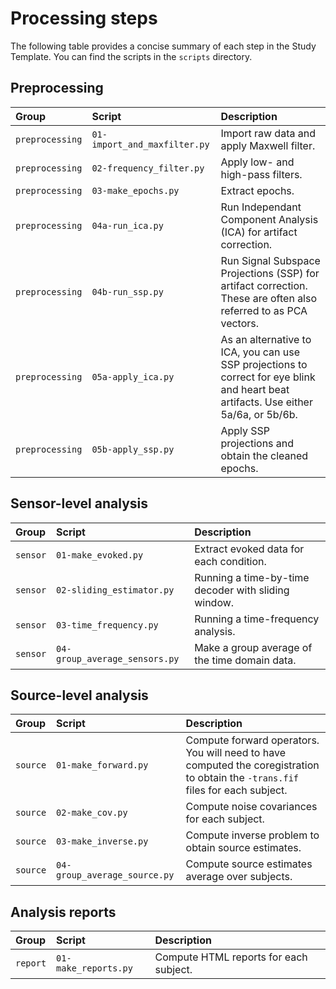 Processing steps
================

The following table provides a concise summary of each step in the Study
Template. You can find the scripts in the `scripts` directory.

Preprocessing
-------------

| Group | Script | Description |
|:-----------|:-----------|:-----------------------------------------------|
| `preprocessing` | `01-import_and_maxfilter.py` | Import raw data and apply Maxwell filter. |
| `preprocessing` | `02-frequency_filter.py` | Apply low- and high-pass filters. |
| `preprocessing` | `03-make_epochs.py` | Extract epochs. |
| `preprocessing` | `04a-run_ica.py` | Run Independant Component Analysis (ICA) for artifact correction. |
| `preprocessing` | `04b-run_ssp.py` | Run Signal Subspace Projections (SSP) for artifact correction. These are often also referred to as PCA vectors. |
| `preprocessing` | `05a-apply_ica.py` | As an alternative to ICA, you can use SSP projections to correct for eye blink and heart beat artifacts. Use either 5a/6a, or 5b/6b. |
| `preprocessing` | `05b-apply_ssp.py` | Apply SSP projections and obtain the cleaned epochs.  |

Sensor-level analysis
---------------------

| Group | Script | Description |
|:-----------|:-----------|:-----------------------------------------------|
| `sensor` | `01-make_evoked.py` | Extract evoked data for each condition. |
| `sensor` | `02-sliding_estimator.py` | Running a time-by-time decoder with sliding window. |
| `sensor` | `03-time_frequency.py` | Running a time-frequency analysis. |
| `sensor` | `04-group_average_sensors.py` | Make a group average of the time domain data. |

Source-level analysis
---------------------

| Group | Script | Description |
|:-----------|:-----------|:-----------------------------------------------|
| `source` | `01-make_forward.py` | Compute forward operators. You will need to have computed the coregistration to obtain the `-trans.fif` files for each subject. |
| `source` | `02-make_cov.py` | Compute noise covariances for each subject. |
| `source` | `03-make_inverse.py` | Compute inverse problem to obtain source estimates. |
| `source` | `04-group_average_source.py` | Compute source estimates average over subjects. |

Analysis reports
----------------

| Group | Script | Description |
|:-----------|:-----------|:-----------------------------------------------|
| `report` | `01-make_reports.py` | Compute HTML reports for each subject. |
